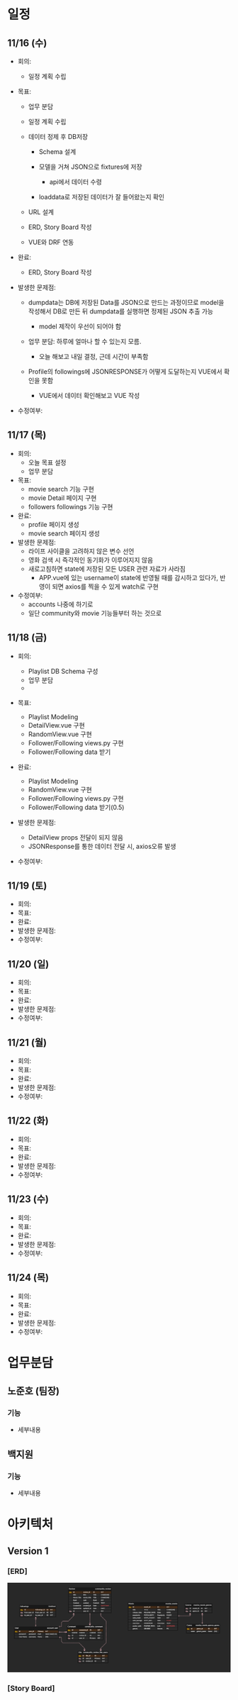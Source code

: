 # 일정

## 11/16 (수)

- 회의:
  
  - 일정 계획 수립

- 목표: 
  
  - 업무 분담
  
  - 일정 계획 수립
  
  - 데이터 정제 후 DB저장
    
    - Schema 설계
    
    - 모델을 거쳐 JSON으로 fixtures에 저장
      
      - api에서 데이터 수령
    
    - loaddata로 저장된 데이터가 잘 들어왔는지 확인
  
  - URL 설계
  
  - ERD, Story Board 작성
  
  - VUE와 DRF 연동

- 완료: 
  
  - ERD, Story Board 작성

- 발생한 문제점:
  
  - dumpdata는 DB에 저장된 Data를 JSON으로 만드는 과정이므로 model을 작성해서 DB로 만든 뒤 dumpdata를 실행하면 정제된 JSON 추출 가능
    
    - model 제작이 우선이 되어야 함
  
  - 업무 분담: 하루에 얼마나 할 수 있는지 모름.
    
    - 오늘 해보고 내일 결정, 근데 시간이 부족함
  
  - Profile의 followings에 JSONRESPONSE가 어떻게 도달하는지 VUE에서 확인을 못함
    
    - VUE에서 데이터 확인해보고 VUE 작성

- 수정여부:

## 11/17 (목)

- 회의: 
  - 오늘 목표 설정
  - 업무 분담
- 목표:
  - movie search 기능 구현
  - movie Detail 페이지 구현
  - followers followings 기능 구현
- 완료: 
  - profile 페이지 생성
  - movie search 페이지 생성
- 발생한 문제점: 
  - 라이프 사이클을 고려하지 않은 변수 선언
  - 영화 검색 시 즉각적인 동기화가 이루어지지 않음
  - 새로고침하면 state에 저장된 모든 USER 관련 자료가 사라짐
    - APP.vue에 있는 username이 state에 반영될 때를 감시하고 있다가, 반영이 되면 axios를 찍을 수 있게 watch로 구현
- 수정여부:
  - accounts 나중에 하기로
  - 일단 community와 movie 기능들부터 하는 것으로

## 11/18 (금)

- 회의:
  - Playlist DB Schema 구성
  - 업무 분담
  - 
- 목표:
  - Playlist Modeling
  - DetailView.vue 구현
  - RandomView.vue 구현
  - Follower/Following views.py 구현
  - Follower/Following data 받기
- 완료:
  - Playlist Modeling
  - RandomView.vue 구현
  - Follower/Following views.py 구현
  - Follower/Following data 받기(0.5)

- 발생한 문제점:
  - DetailView props 전달이 되지 않음
  - JSONResponse를 통한 데이터 전달 시, axios오류 발생
  
- 수정여부:

## 11/19 (토)

- 회의:
- 목표:
- 완료:
- 발생한 문제점:
- 수정여부:

## 11/20 (일)

- 회의:
- 목표:
- 완료:
- 발생한 문제점:
- 수정여부:

## 11/21 (월)

- 회의:
- 목표:
- 완료:
- 발생한 문제점:
- 수정여부:

## 11/22 (화)

- 회의:
- 목표:
- 완료:
- 발생한 문제점:
- 수정여부:

## 11/23 (수)

- 회의:
- 목표:
- 완료:
- 발생한 문제점:
- 수정여부:

## 11/24 (목)

- 회의:
- 목표:
- 완료:
- 발생한 문제점:
- 수정여부:

# 업무분담

## 노준호 (팀장)

### 기능

- 세부내용

## 백지원

### 기능

- 세부내용

# 아키텍처

## Version 1

### [ERD]

![img](./process/ERD/ERD%20v1.PNG)

### [Story Board]